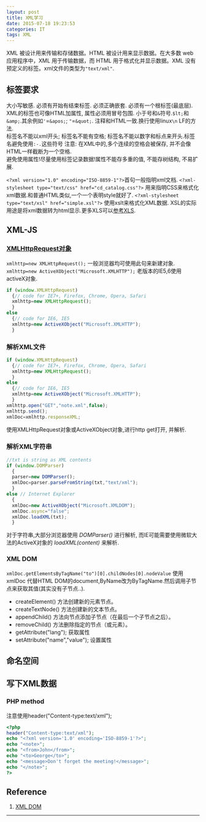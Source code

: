 ```yaml
---
layout: post
title: XML学习
date: 2015-07-18 19:23:53
categories: IT
tags: XML
---
```


XML 被设计用来传输和存储数据。HTML 被设计用来显示数据。在大多数 web 应用程序中，XML 用于传输数据，而 HTML 用于格式化并显示数据。XML 没有预定义的标签。xml文件的类型为`"text/xml"`.

## 标签要求

大小写敏感. 必须有开始有结束标签. 必须正确嵌套. 必须有一个根标签(最底层). XML的标签也可像HTML加属性, 属性必须用冒号包围. 小于号和`&`符号.`$lt;`和`&amp;`.其余例如`'`=`&apos;`; `"`=`&quot;`. 注释和HTML一致.换行使用linux`\n` LF的方法.  
标签名不能以xml开头; 标签名不能有空格; 标签名不能以数字和标点来开头.标签名避免使用`:-.`这些符号
注意: 在XML中的,多个连续的空格会被保存, 并不会像HTML一样截断为一个空格.  
避免使用属性!尽量使用标签记录数据!属性不能存多重的值, 不能存树结构, 不易扩展.

`<?xml version="1.0" encoding="ISO-8859-1"?>`首句一般指明xml文档.
`<?xml-stylesheet type="text/css" href="cd_catalog.css"?>` 用来指明CSS来格式化xml数据.和普通HTML类似,一个一个表明style就好了.
`<?xml-stylesheet type="text/xsl" href="simple.xsl"?>` 使用xslt来格式化XML数据. XSL的实际用途是将xml数据转为html显示.更多XLS可以[参考XLS](http://www.w3school.com.cn/xsl/index.asp).

## XML-JS

### [XMLHttpRequest对象](http://www.w3school.com.cn/xmldom/dom_http.asp)

`xmlhttp=new XMLHttpRequest();` 一般浏览器均可使用此句来新建对象.  
`xmlhttp=new ActiveXObject("Microsoft.XMLHTTP");` 老版本的IE5,6使用activeX对象.

~~~javascript
if (window.XMLHttpRequest)
  {// code for IE7+, Firefox, Chrome, Opera, Safari
  xmlhttp=new XMLHttpRequest();
  }
else
  {// code for IE6, IE5
  xmlhttp=new ActiveXObject("Microsoft.XMLHTTP");
  }
~~~

### 解析XML文件

~~~javascript
if (window.XMLHttpRequest)
  {// code for IE7+, Firefox, Chrome, Opera, Safari
  xmlhttp=new XMLHttpRequest();
  }
else
  {// code for IE6, IE5
  xmlhttp=new ActiveXObject("Microsoft.XMLHTTP");
  }
xmlhttp.open("GET","note.xml",false);
xmlhttp.send();
xmlDoc=xmlhttp.responseXML;
~~~

使用XMLHttpRequest对象或ActiveXObject对象,进行http get打开, 并解析.

### 解析XML字符串

~~~javascript
//txt is string as XML contents
if (window.DOMParser)
  {
  parser=new DOMParser();
  xmlDoc=parser.parseFromString(txt,"text/xml");
  }
else // Internet Explorer
  {
  xmlDoc=new ActiveXObject("Microsoft.XMLDOM");
  xmlDoc.async="false";
  xmlDoc.loadXML(txt);
  }
~~~
对于字符串,大部分浏览器使用 *DOMParser()* 进行解析, 而IE可能需要使用微软大法的ActiveX对象的 *loadXML(content)* 来解析.

### XML DOM

`xmlDoc.getElementsByTagName("to")[0].childNodes[0].nodeValue` 使用xmlDoc 代替HTML DOM的document,ByName改为ByTagName.然后调用子节点来获取其值(其实没有子节点..).

- createElement() 方法创建新的元素节点。
- createTextNode() 方法创建新的文本节点。
- appendChild() 方法向节点添加子节点（在最后一个子节点之后）。
- removeChild() 方法删除指定的节点（或元素）。
- getAttribute("lang"); 获取属性
- setAttribute("name","value"); 设置属性

## 命名空间


## 写下XML数据

### PHP method
注意使用header("Content-type:text/xml");

~~~php
<?php
header("Content-type:text/xml");
echo "<?xml version='1.0' encoding='ISO-8859-1'?>";
echo "<note>";
echo "<from>John</from>";
echo "<to>George</to>";
echo "<message>Don't forget the meeting!</message>";
echo "</note>";
?>
~~~

## Reference
1. [XML DOM](http://www.w3school.com.cn/xmldom/index.asp)

------
